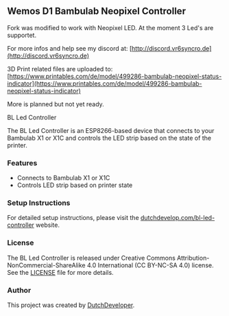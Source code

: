 ## Wemos D1 Bambulab Neopixel Controller

Fork was modified to work with Neopixel LED. At the moment 3 Led's are supportet.

For more infos and help see my discord at: [http://discord.vr6syncro.de](http://discord.vr6syncro.de)

3D Print related files are uploaded to: [https://www.printables.com/de/model/499286-bambulab-neopixel-status-indicator](https://www.printables.com/de/model/499286-bambulab-neopixel-status-indicator)

More is planned but not yet ready.




BL Led Controller

The BL Led Controller is an ESP8266-based device that connects to your Bambulab X1 or X1C and controls the LED strip based on the state of the printer.

### Features

- Connects to Bambulab X1 or X1C
- Controls LED strip based on printer state

### Setup Instructions

For detailed setup instructions, please visit the [dutchdevelop.com/bl-led-controller](https://dutchdevelop.com/bl-led-controller) website.

### License

The BL Led Controller is released under Creative Commons Attribution-NonCommercial-ShareAlike 4.0 International (CC BY-NC-SA 4.0) license. See the [LICENSE](https://github.com/DutchDevelop/BambulabLedController/blob/main/LICENSE) file for more details.

### Author

This project was created by [DutchDeveloper](https://dutchdevelop.com/).
